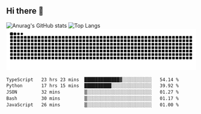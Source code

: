 ## Hi there 👋
![Anurag's GitHub stats](https://github-readme-stats.vercel.app/api?username=CNCoreSteb)
![Top Langs](https://github-readme-stats.vercel.app/api/top-langs/?username=CNCoreSteb)
<picture>
  <source media="(prefers-color-scheme: dark)" srcset="https://raw.githubusercontent.com/CNCoreSteb/CNCoreSteb/output/github-contribution-grid-snake-dark.svg">
  <source media="(prefers-color-scheme: light)" srcset="https://raw.githubusercontent.com/CNCoreSteb/CNCoreSteb/output/github-contribution-grid-snake.svg">
  <img alt="github contribution grid snake animation" src="https://raw.githubusercontent.com/CNCoreSteb/CNCoreSteb/output/github-contribution-grid-snake.svg">
</picture>

<!--START_SECTION:waka-->

```txt
TypeScript   23 hrs 23 mins  █████████████▓░░░░░░░░░░░   54.14 %
Python       17 hrs 15 mins  ██████████░░░░░░░░░░░░░░░   39.92 %
JSON         32 mins         ▒░░░░░░░░░░░░░░░░░░░░░░░░   01.27 %
Bash         30 mins         ▒░░░░░░░░░░░░░░░░░░░░░░░░   01.17 %
JavaScript   26 mins         ▒░░░░░░░░░░░░░░░░░░░░░░░░   01.00 %
```

<!--END_SECTION:waka-->


<!--
**CNCoreSteb/CNCoreSteb** is a ✨ _special_ ✨ repository because its `README.md` (this file) appears on your GitHub profile.

Here are some ideas to get you started:

- 🔭 I’m currently working on ...
- 🌱 I’m currently learning ...
- 👯 I’m looking to collaborate on ...
- 🤔 I’m looking for help with ...
- 💬 Ask me about ...
- 📫 How to reach me: ...
- 😄 Pronouns: ...
- ⚡ Fun fact: ...
-->
